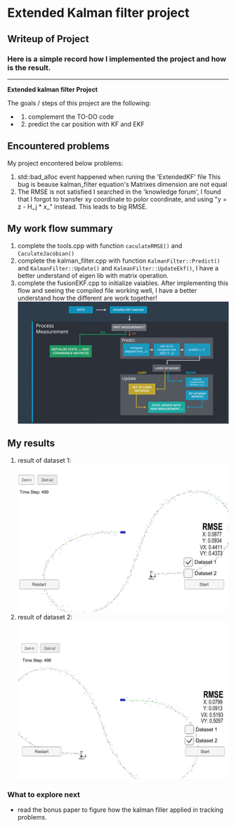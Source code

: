 # **Extended Kalman filter project** 

## Writeup of Project

### Here is a simple record how I implemented the project and how is the result.

---

**Extended kalman filter Project**

The goals / steps of this project are the following:
* 1. complement the TO-DO code
* 2. predict the car position with KF and EKF


[//]: # (Image References)

[image1]: ./output/dataset_1_result.PNG "results of dataset1"
[image2]: ./output/dataset_2_result.png "results of dataset2"
[image3]: ./output/fusion_flow.PNG "results of dataset2"



## Encountered problems


My project encontered below problems:
1. std::bad_alloc event happened when runing the 'ExtendedKF' file
    This bug is beause kalman_filter equation's Matrixes dimension are not equal 
2. The RMSE is not satisfied
    I searched in the 'knowledge forum', I found that I forgot to transfer xy coordinate to polor coordinate, and using "y = z - H_j * x_" instead. This leads to big RMSE. 

## My work flow summary
1. complete the tools.cpp with function `caculateRMSE()` and `CaculateJacobian()`
2. complete the kalman_filter.cpp with function `KalmanFilter::Predict() ` and `KalmanFilter::Update()` and `KalmanFilter::UpdateEkf()`, I have a better understand of eigen lib with matrix operation.
3. complete the fusionEKF.cpp to initialize vaiables.
After implementing this flow and seeing the compiled file working well, I have a better understand how the different are work together!
![alt text][image3]

## My results
1. result of dataset 1:
![alt text][image1]
2. result of dataset 2:
![alt text][image2]



### What to explore next
* read the bonus paper to figure how the kalman filler applied in tracking problems.